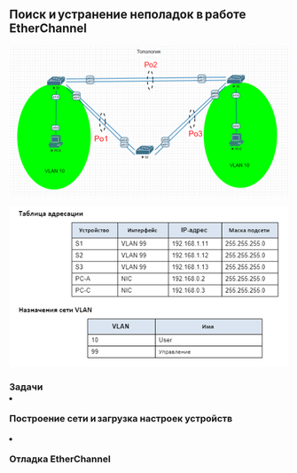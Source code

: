 
<h2>Поиск и устранение неполадок в работе EtherChannel</h2> 

![](https://github.com/rayakhin/OTUS_Neteng/blob/master/Homework/HW_3/HW_32/TOPO_32.PNG)

![](https://github.com/rayakhin/OTUS_Neteng/blob/master/Homework/HW_3/HW_32/IP_VLAN.PNG)


<h3>Задачи</h3. 

1. Построение сети и загрузка настроек устройств </br>

2. Отладка EtherChannel </br>
